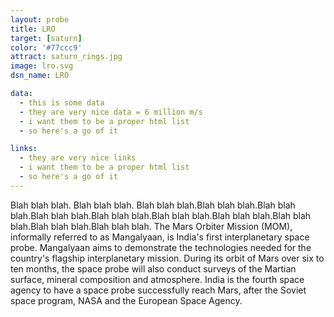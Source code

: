 ```yaml
---
layout: probe
title: LRO
target: [saturn]
color: '#77ccc9'
attract: saturn_rings.jpg
image: lro.svg
dsn_name: LRO

data:
  - this is some data
  - they are very nice data = 6 million m/s
  - i want them to be a proper html list
  - so here's a go of it

links:
  - they are very nice links
  - i want them to be a proper html list
  - so here's a go of it
---
```

Blah blah blah. Blah blah blah. Blah blah blah.Blah blah blah.Blah blah blah.Blah blah blah.Blah blah blah.Blah blah blah.Blah blah blah.Blah blah blah.Blah blah blah.Blah blah blah. The Mars Orbiter Mission (MOM), informally referred to as Mangalyaan, is India's first interplanetary space probe. Mangalyaan aims to demonstrate the technologies needed for the country's flagship interplanetary mission. During its orbit of Mars over six to ten months, the space probe will also conduct surveys of the Martian surface, mineral composition and atmosphere. India is the fourth space agency to have a space probe successfully reach Mars, after the Soviet space program, NASA and the European Space Agency.
